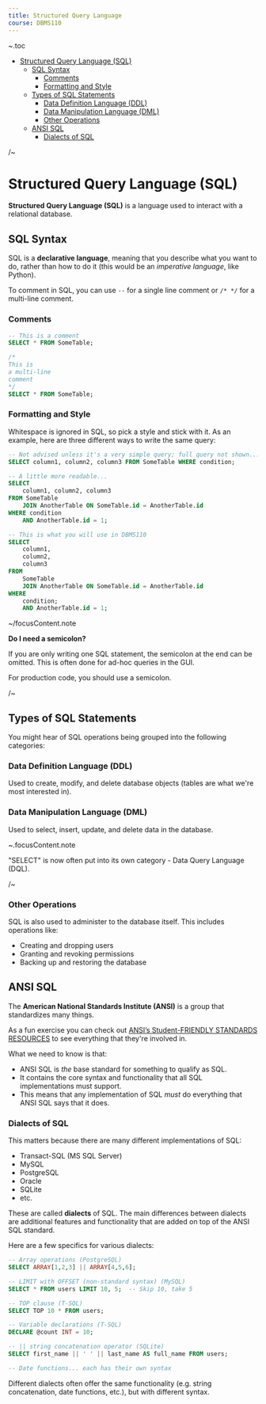 ```yaml
---
title: Structured Query Language
course: DBMS110
---
```


~.toc

- [Structured Query Language (SQL)](#structured-query-language-sql)
  - [SQL Syntax](#sql-syntax)
    - [Comments](#comments)
    - [Formatting and Style](#formatting-and-style)
  - [Types of SQL Statements](#types-of-sql-statements)
    - [Data Definition Language (DDL)](#data-definition-language-ddl)
    - [Data Manipulation Language (DML)](#data-manipulation-language-dml)
    - [Other Operations](#other-operations)
  - [ANSI SQL](#ansi-sql)
    - [Dialects of SQL](#dialects-of-sql)

/~

# Structured Query Language (SQL)

**Structured Query Language (SQL)** is a language used to interact with a relational database.

## SQL Syntax

SQL is a **declarative language**, meaning that you describe what you want to do, rather than how to do it (this would be an _imperative language_, like Python).

To comment in SQL, you can use `--` for a single line comment or `/* */` for a multi-line comment.

### Comments

```sql
-- This is a comment
SELECT * FROM SomeTable;

/*
This is
a multi-line
comment
*/
SELECT * FROM SomeTable;
```

### Formatting and Style

Whitespace is ignored in SQL, so pick a style and stick with it. As an example, here are three different ways to write the same query:

```sql
-- Not advised unless it's a very simple query; full query not shown...
SELECT column1, column2, column3 FROM SomeTable WHERE condition;
```

```sql
-- A little more readable...
SELECT
    column1, column2, column3
FROM SomeTable
    JOIN AnotherTable ON SomeTable.id = AnotherTable.id
WHERE condition
    AND AnotherTable.id = 1;
```

```sql
-- This is what you will use in DBMS110
SELECT
    column1,
    column2,
    column3
FROM
    SomeTable
    JOIN AnotherTable ON SomeTable.id = AnotherTable.id
WHERE
    condition;
    AND AnotherTable.id = 1;
```

~/focusContent.note

**Do I need a semicolon?**

If you are only writing one SQL statement, the semicolon at the end can be omitted. This is often done for ad-hoc queries in the GUI.

For production code, you should use a semicolon.

/~

## Types of SQL Statements

You might hear of SQL operations being grouped into the following categories:

### Data Definition Language (DDL)

Used to create, modify, and delete database objects (tables are what we're most interested in).

### Data Manipulation Language (DML)

Used to select, insert, update, and delete data in the database.

~.focusContent.note

"SELECT" is now often put into its own category - Data Query Language (DQL).

/~

### Other Operations

SQL is also used to administer to the database itself. This includes operations like:

- Creating and dropping users
- Granting and revoking permissions
- Backing up and restoring the database

## ANSI SQL

The **American National Standards Institute (ANSI)** is a group that standardizes many things.

As a fun exercise you can check out [ANSI’s Student-FRIENDLY STANDARDS RESOURCES](https://www.ansi.org/education/activities/standards-student-programs/k-12-students) to see everything that they're involved in.

What we need to know is that:

- ANSI SQL is _the_ base standard for something to qualify as SQL.
- It contains the core syntax and functionality that all SQL implementations must support.
- This means that any implementation of SQL _must_ do everything that ANSI SQL says that it does.

### Dialects of SQL

This matters because there are many different implementations of SQL:

- Transact-SQL (MS SQL Server)
- MySQL
- PostgreSQL
- Oracle
- SQLite
- etc.

These are called **dialects** of SQL. The main differences between dialects are additional features and functionality that are added on top of the ANSI SQL standard.

Here are a few specifics for various dialects:

```sql
-- Array operations (PostgreSQL)
SELECT ARRAY[1,2,3] || ARRAY[4,5,6];

-- LIMIT with OFFSET (non-standard syntax) (MySQL)
SELECT * FROM users LIMIT 10, 5;  -- Skip 10, take 5

-- TOP clause (T-SQL)
SELECT TOP 10 * FROM users;

-- Variable declarations (T-SQL)
DECLARE @count INT = 10;

-- || string concatenation operator (SQLite)
SELECT first_name || ' ' || last_name AS full_name FROM users;

-- Date functions... each has their own syntax
```

Different dialects often offer the same functionality (e.g. string concatenation, date functions, etc.), but with different syntax.
